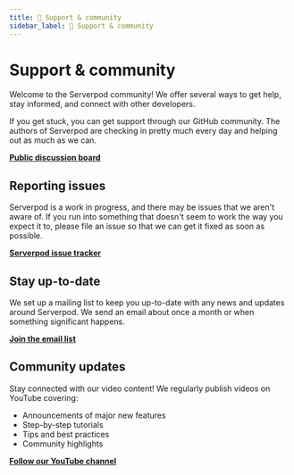 ```yaml
---
title: 💬 Support & community
sidebar_label: 💬 Support & community
---
```

# Support & community

Welcome to the Serverpod community! We offer several ways to get help, stay informed, and connect with other developers.

If you get stuck, you can get support through our GitHub community. The authors of Serverpod are checking in pretty much every day and helping out as much as we can.

__[Public discussion board](https://github.com/serverpod/serverpod/discussions)__

## Reporting issues

Serverpod is a work in progress, and there may be issues that we aren't aware of. If you run into something that doesn't seem to work the way you expect it to, please file an issue so that we can get it fixed as soon as possible.

__[Serverpod issue tracker](https://github.com/serverpod/serverpod/issues)__

## Stay up-to-date

We set up a mailing list to keep you up-to-date with any news and updates around Serverpod. We send an email about once a month or when something significant happens.

__[Join the email list](https://serverpod.news)__

## Community updates

Stay connected with our video content! We regularly publish videos on YouTube covering:
- Announcements of major new features
- Step-by-step tutorials
- Tips and best practices
- Community highlights

__[Follow our YouTube channel](https://www.youtube.com/@serverpod)__
